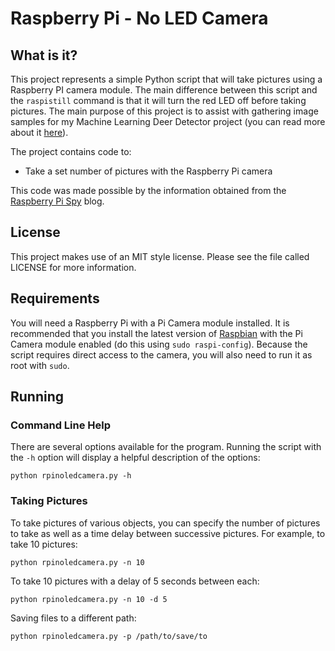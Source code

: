 # Raspberry Pi - No LED Camera

## What is it?

This project represents a simple Python script that will take pictures
using a Raspberry PI camera module. The main difference between this 
script and the `raspistill` command is that it will turn the red LED
off before taking pictures. The main purpose of this project is to 
assist with gathering image samples for my Machine Learning Deer 
Detector project (you can read
more about it [here](http://craigthomas.ca/blog/2014/08/04/deer-detection-with-machine-learning-part-1/)).

The project contains code to:

* Take a set number of pictures with the Raspberry Pi camera

This code was made possible by the information obtained from the
[Raspberry Pi Spy](http://www.raspberrypi-spy.co.uk/2013/05/how-to-disable-the-red-led-on-the-pi-camera-module/) blog.


## License

This project makes use of an MIT style license. Please see the file called 
LICENSE for more information. 


## Requirements

You will need a Raspberry Pi with a Pi Camera module installed. It is 
recommended that you install the latest version of [Raspbian](http://www.raspbian.org/) 
with the Pi Camera module enabled (do this using `sudo raspi-config`). 
Because the script requires direct access to the camera, you will
also need to run it as root with `sudo`.


## Running

### Command Line Help

There are several options available for the program. Running the script
with the `-h` option will display a helpful description of the options:

    python rpinoledcamera.py -h

### Taking Pictures

To take pictures of various objects, you can specify the number of pictures
to take as well as a time delay between successive pictures. For example,
to take 10 pictures:

    python rpinoledcamera.py -n 10

To take 10 pictures with a delay of 5 seconds between each:

    python rpinoledcamera.py -n 10 -d 5

Saving files to a different path:

    python rpinoledcamera.py -p /path/to/save/to

